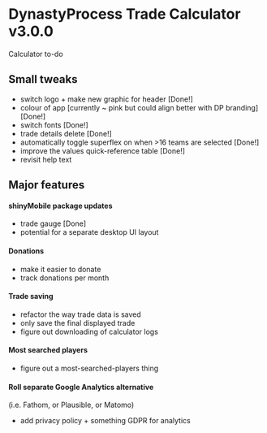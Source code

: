 # DynastyProcess Trade Calculator v3.0.0

Calculator to-do

## Small tweaks
-   switch logo + make new graphic for header [Done!]
-   colour of app [currently \~ pink but could align better with DP branding] [Done!]
-   switch fonts [Done!]
-   trade details delete [Done!]
-   automatically toggle superflex on when \>16 teams are selected [Done!]
-   improve the values quick-reference table [Done!]
-   revisit help text

## Major features

#### shinyMobile package updates

-   trade gauge [Done]
-   potential for a separate desktop UI layout

#### Donations
-   make it easier to donate
-   track donations per month

#### Trade saving
-   refactor the way trade data is saved
-   only save the final displayed trade
-   figure out downloading of calculator logs

#### Most searched players
-   figure out a most-searched-players thing

#### Roll separate Google Analytics alternative

(i.e. Fathom, or Plausible, or Matomo)
-   add privacy policy + something GDPR for analytics
